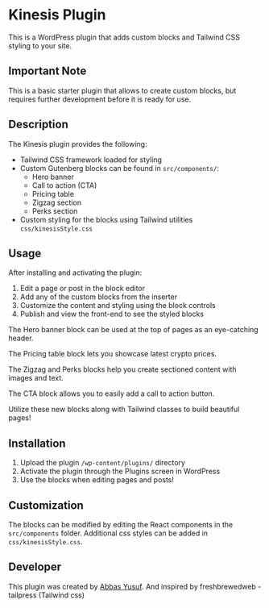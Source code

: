 # Kinesis Plugin

This is a WordPress plugin that adds custom blocks and Tailwind CSS styling to your site.

## Important Note

This is a basic starter plugin that allows to create custom blocks, but requires further development before it is ready for use.

## Description

The Kinesis plugin provides the following:

- Tailwind CSS framework loaded for styling
- Custom Gutenberg blocks can be found in `src/components/`:
  - Hero banner
  - Call to action (CTA)
  - Pricing table
  - Zigzag section
  - Perks section
- Custom styling for the blocks using Tailwind utilities `css/kinesisStyle.css`

## Usage

After installing and activating the plugin:

1. Edit a page or post in the block editor
2. Add any of the custom blocks from the inserter
3. Customize the content and styling using the block controls
4. Publish and view the front-end to see the styled blocks

The Hero banner block can be used at the top of pages as an eye-catching header.

The Pricing table block lets you showcase latest crypto prices.

The Zigzag and Perks blocks help you create sectioned content with images and text.

The CTA block allows you to easily add a call to action button.

Utilize these new blocks along with Tailwind classes to build beautiful pages!

## Installation

1. Upload the plugin `/wp-content/plugins/` directory
2. Activate the plugin through the Plugins screen in WordPress
3. Use the blocks when editing pages and posts!

## Customization

The blocks can be modified by editing the React components in the `src/components` folder.
Additional css styles can be added in `css/kinesisStyle.css`.

## Developer

This plugin was created by [Abbas Yusuf](https://github.com/abbasyusuf).
And inspired by freshbrewedweb - tailpress (Tailwind css)

